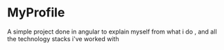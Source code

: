 # MyProfile
A simple project done in angular to explain myself from what i do , and all the technology stacks i've worked with
